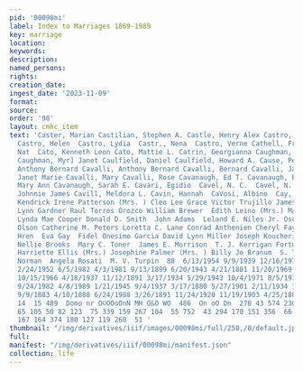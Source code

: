 ```yaml
---
pid: '00098mi'
label: Index to Marriages 1869-1989
key: marriage
location: 
keywords: 
description: 
named_persons: 
rights: 
creation_date: 
ingest_date: '2023-11-09'
format: 
source: 
order: '98'
layout: cmhc_item
text: 'Caster, Marian Castilian, Stephen A. Castle, Henry Alex Castro, Donna Marie
  Castro, Helen  Castro, Lydia  Castr., Nena  Castro, Verne Cathell, Frank H. Cation,
  Nat  Cato, Kenneth Leon Cato, Mattie L. Catrin, Georgianna Caughman, Mary Ellen
  Caughman, Myr] Janet Caulfield, Daniel Caulfield, Howard A. Cause, Pearl  Cavalli,
  Anthony Bernard Cavalli, Anthony Bernard Cavalli, Bernard Cavalli, Janet Marie Cavalli,
  Janet Marie Cavalli, Mary Cavalli, Rose Cavanaugh, Ed T. Cavanaugh, Edward Cavanaugh,
  Mary Ann Cavanaugh, Sarah E. Cavari, Egidio  Cavel, N. C.  Cavel, N. C. Cavender,
  Johnnie James Cavill, Meldora L. Cavin, Hannah  CaVosi, Albino  Cay, Jane  Robert
  Kendrick Irene Patterson (Mrs. ) Cleo Lee Grace Victor Trujillo James Herrera Richard
  Lynn Gardner Raul Torres Orozco William Brewer  Edith Leino (Mrs.) Mary E. McConnell
  Lynda Mae Cooper Donald D. Smith  John Adams  Leland E. Niles Jr. Oscar William
  Olson Catherine M. Peters Loretta C. Lane Conrad Anthenien Cheryl Fay Fritts Rosemary
  Hren  Eva Gay  Fidel Onesimo Garcia David Lynn Miller Joseph Koucherik Joseph Locknikar
  Nellie Brooks  Mary C. Toner  James E. Morrison  T. J. Kerrigan Fortunata Anselini
  Harriette Ellis (Mrs.) Josephine Palmer (Mrs. ) Billy Jo Branum  S. T. Bowne  Albert
  Norman  Angela Rosati  M. V. Turpin  88  6/13/1954 9/9/1939 12/16/1976 8/20/1950
  2/24/1952 6/5/1982 4/3/1981 9/13/1899 6/20/1943 4/21/1881 11/20/1969 6/11/1964 6/21/1880
  10/15/1966 4/18/1937 11/12/1891 3/17/1934 5/29/1943 10/4/1971 8/5/1978 11/11/1916
  9/24/1982 4/8/1989 1/21/1945 9/4/1937 3/17/1880 5/27/1901 2/11/1934 11/12/1928 9/17/1901
  9/9/1883 4/10/1888 6/24/1988 3/26/1891 11/24/1920 11/19/1903 4/25/1881  13 11  12  14
  14  15 489  Domo nr O©OOoOnN MH O&O WO  486  On oO Dn  278 43 574 230 247 244 83
  65 105 50 82 123  75 339 159 267 104  55 752  43 294 170 151 356  66 151 266 204
  167 164 374 180 127 119 260  51 '
thumbnail: "/img/derivatives/iiif/images/00098mi/full/250,/0/default.jpg"
full: 
manifest: "/img/derivatives/iiif/00098mi/manifest.json"
collection: life
---
```

